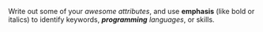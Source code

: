Write out some of your _awesome attributes_, and use __emphasis__ (like bold or italics) to identify keywords, _**programming** languages_, or skills. 
